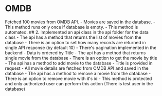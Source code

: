 # OMDB
Fetched 100 movies from OMDB API.    - Movies are saved in the database.   - This method runs only once if database is empty.   - This method is automated.    ## 2. Implemented an api class in the api folder for the data class  - The api has a method that returns the list of movies from the database   - There is an option to set how many records are returned in single API response (by default 10)   - There's pagination implemented in the backend   - Data is ordered by Title - The api has a method that returns single movie from the database   - There is an option to get the movie by title - The api has a method to add movie to the database   - Title is provided in request   - All movie details are fetched from OMDB API and saved in the database - The api has a method to remove a movie from the database   - There is an option to remove movie with it's id   - This method is protected and only authorized user can perform this action (There is test user in the database)
